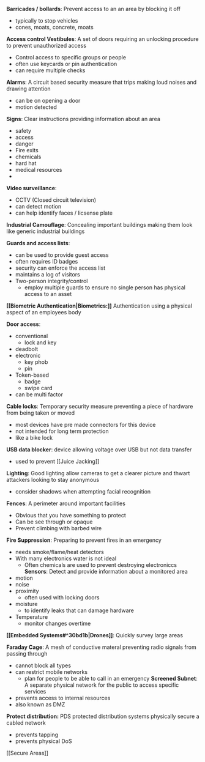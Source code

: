 
**Barricades / bollards**: 
Prevent access to an an area by blocking it off
- typically to stop vehicles 
- cones, moats, concrete, moats 

**Access control Vestibules**: A set of doors requiring an unlocking procedure to prevent unauthorized access
- Control access to specific groups or people 
- often use keycards or pin authentication 
- can require multiple checks 

**Alarms**: A circuit based security measure that trips making loud noises and drawing attention
- can be on opening a door
- motion detected 

**Signs**: Clear instructions providing information about an area
- safety
- access
- danger 
- Fire exits 
- chemicals 
- hard hat 
- medical resources 
- 

**Video surveillance**: 
- CCTV (Closed circuit television)
- can detect motion
- can help identify faces / licsense plate

**Industrial Camouflage**: Concealing important buildings making them look like generic industrial buildings 

**Guards and access lists**: 
- can be used to provide guest access
- often requires ID badges
- security can enforce the access list 
- maintains a log of visitors 
- Two-person integrity/control
	- employ multiple guards to ensure no single person has physical access to an asset 


**[[Biometric Authentication|Biometrics:]]** Authentication using a physical aspect of an employees body

**Door access**:
- conventional 
	- lock and key 
- deadbolt
- electronic
	- key phob
	- pin 
- Token-based
	- badge 
	- swipe card
- can be multi factor 

**Cable locks**: Temporary security measure preventing a piece of hardware from being taken or moved 
- most devices have pre made connectors for this device 
- not intended for long term protection 
- like a bike lock 

**USB data blocker**: device allowing voltage over USB but not data transfer 
- used to prevent [[Juice Jacking]]

**Lighting**: 
Good lighting allow cameras to get a clearer picture and thwart attackers looking to stay anonymous
- consider shadows when attempting facial recognition

**Fences**: 
A perimeter around important facilities 
- Obvious that you have something to protect 
- Can be see through or opaque
- Prevent climbing with barbed wire 

**Fire Suppression**: 
Preparing to prevent fires in an emergency 
- needs smoke/flame/heat detectors 
- With many electronics water is not ideal
	- Often chemicals are used to prevent destroying electroniccs 
**Sensors**: 
Detect and provide information about a monitored area
- motion
- noise 
- proximity
	- often used with locking doors
- moisture 
	- to identify leaks that can damage hardware 
- Temperature
	- monitor changes overtime 


**[[Embedded Systems#^30bd1b|Drones]]**: Quickly survey large areas 


**Faraday Cage**: 
A mesh of conductive materal preventing radio signals from passing through
- cannot block all types 
- can restrict mobile networks
	- plan for people to be able to call in an emergency 
**Screened Subnet**:
A separate physical network for the public to access specific services 
- prevents access to internal resources 
- also known as DMZ

**Protect distribution:** 
PDS protected distribution systems physically secure a cabled network
- prevents tapping 
- prevents physical DoS 

[[Secure Areas]] 
